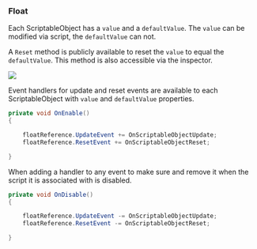 ### Float

Each ScriptableObject has a `value` and a `defaultValue`. The `value` can be modified via script, the `defaultValue` can not.

A `Reset` method is publicly available to reset the `value` to equal the `defaultValue`. This method is also accessible via the inspector.

![](https://i.imgur.com/xMX202E.png)

Event handlers for update and reset events are available to each ScriptableObject with `value` and `defaultValue` properties.

```csharp
private void OnEnable()
{

    floatReference.UpdateEvent += OnScriptableObjectUpdate;
    floatReference.ResetEvent += OnScriptableObjectReset;

}
```

When adding a handler to any event to make sure and remove it when the script it is associated with is disabled.

```csharp
private void OnDisable()
{

    floatReference.UpdateEvent -= OnScriptableObjectUpdate;
    floatReference.ResetEvent -= OnScriptableObjectReset;

}
```
